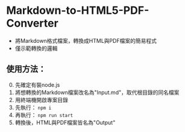 # Markdown-to-HTML5-PDF-Converter
- 將Markdown格式檔案，轉換成HTML與PDF檔案的簡易程式
- 僅示範轉換的邏輯
## 使用方法：
0. 先確定有裝node.js
1. 將想轉換的Markdown檔案改名為"Input.md"，取代根目錄的同名檔案
2. 用終端機開啟專案目錄
3. 先執行：
``
npm i
``
4. 再執行：
``
npm run start
``
5. 轉換後，HTML與PDF檔案皆名為"Output"
